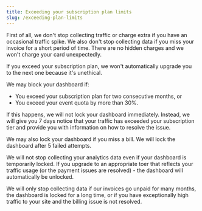 ```yaml
---
title: Exceeding your subscription plan limits
slug: /exceeding-plan-limits
---
```


First of all, we don't stop collecting traffic or charge extra if you have an occasional traffic spike. We also don't stop collecting data if you miss your invoice for a short period of time. There are no hidden charges and we won't charge your card unexpectedly.

If you exceed your subscription plan, we won't automatically upgrade you to the next one because it's unethical.

We may block your dashboard if:

- You exceed your subscription plan for two consecutive months, or
- You exceed your event quota by more than 30%.

If this happens, we will not lock your dashboard immediately. Instead, we will give you 7 days notice that your traffic has exceeded your subscription tier and provide you with information on how to resolve the issue.

We may also lock your dashboard if you miss a bill. We will lock the dashboard after 5 failed attempts.

We will not stop collecting your analytics data even if your dashboard is temporarily locked. If you upgrade to an appropriate toer that reflects your traffic usage (or the payment issues are resolved) - the dashboard will automatically be unlocked.

We will only stop collecting data if our invoices go unpaid for many months, the dashboard is locked for a long time, or if you have exceptionally high traffic to your site and the billing issue is not resolved.
